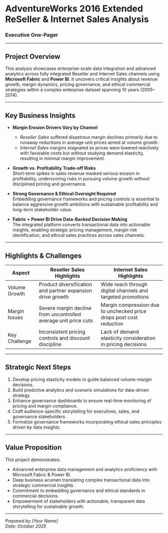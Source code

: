 # AdventureWorks 2016 Extended ReSeller & Internet Sales Analysis  
### Executive One-Pager  

---

## Project Overview  
This analysis showcases enterprise-scale data integration and advanced analytics across fully integrated Reseller and Internet Sales channels using **Microsoft Fabric** and **Power BI**. It uncovers critical insights about revenue growth, margin dynamics, pricing governance, and ethical commercial strategies within a complex enterprise dataset spanning 10 years (2005–2014).  

---

## Key Business Insights  

- **Margin Erosion Drivers Vary by Channel**  
   - *Reseller Sales* suffered disastrous margin declines primarily due to runaway reductions in average unit prices aimed at volume growth.  
   - *Internet Sales* margins stagnated as prices were lowered reactively with favorable costs but without studying demand elasticity, resulting in minimal margin improvement.  

- **Growth vs. Profitability Trade-off Risks**  
   Short-term spikes in sales revenue masked serious erosion in profitability, underscoring risks in pursuing volume growth without disciplined pricing and governance.  

- **Strong Governance & Ethical Oversight Required**  
   Embedding governance frameworks and pricing controls is essential to balance aggressive growth ambitions with sustainable profitability and long-term stakeholder value.  

- **Fabric + Power BI Drive Data-Backed Decision Making**  
   The integrated platform converts transactional data into actionable insights, enabling strategic pricing management, margin risk identification, and ethical sales practices across sales channels.  

---

## Highlights & Challenges  

| Aspect            | Reseller Sales Highlights                               | Internet Sales Highlights                            |
|-------------------|---------------------------------------------------------|----------------------------------------------------|
| Volume Growth     | Product diversification and partner expansion drive growth | Wide reach through digital channels and targeted promotions |
| Margin Issues     | Severe margin decline from uncontrolled average unit price cuts | Margin compression due to unchecked price drops post cost reduction |
| Key Challenge    | Inconsistent pricing controls and discount discipline     | Lack of demand elasticity consideration in pricing decisions |

---

## Strategic Next Steps  

1. Develop pricing elasticity models to guide balanced volume-margin decisions.  
2. Build predictive analytics and scenario simulations for data-driven strategy.  
3. Enhance governance dashboards to ensure real-time monitoring of pricing and margin compliance.  
4. Craft audience-specific storytelling for executives, sales, and governance stakeholders.  
5. Formalize governance frameworks incorporating ethical sales principles driven by data insights.  

---

## Value Proposition  

This project demonstrates:  
- Advanced enterprise data management and analytics proficiency with Microsoft Fabric & Power BI.  
- Deep business acumen translating complex transactional data into strategic commercial insights.  
- Commitment to embedding governance and ethical standards in commercial decisions.  
- Empowerment of stakeholders with actionable, transparent data storytelling for sustainable growth.  

---

*Prepared by [Your Name]*  
*Date: October 2025*  
